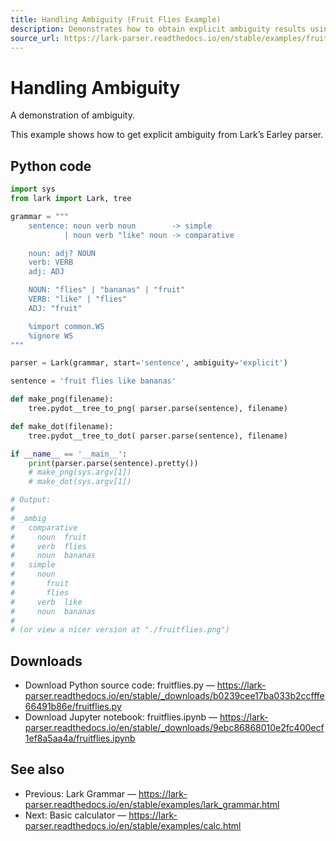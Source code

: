 ```yaml
---
title: Handling Ambiguity (Fruit Flies Example)
description: Demonstrates how to obtain explicit ambiguity results using Lark's Earley parser. Includes a minimal grammar and Python code that produces an ambiguous parse for the sentence "fruit flies like bananas".
source_url: https://lark-parser.readthedocs.io/en/stable/examples/fruitflies.html
---
```


# Handling Ambiguity

A demonstration of ambiguity.

This example shows how to get explicit ambiguity from Lark’s Earley parser.

## Python code

```python
import sys
from lark import Lark, tree

grammar = """
    sentence: noun verb noun        -> simple
            | noun verb "like" noun -> comparative

    noun: adj? NOUN
    verb: VERB
    adj: ADJ

    NOUN: "flies" | "bananas" | "fruit"
    VERB: "like" | "flies"
    ADJ: "fruit"

    %import common.WS
    %ignore WS
"""

parser = Lark(grammar, start='sentence', ambiguity='explicit')

sentence = 'fruit flies like bananas'

def make_png(filename):
    tree.pydot__tree_to_png( parser.parse(sentence), filename)

def make_dot(filename):
    tree.pydot__tree_to_dot( parser.parse(sentence), filename)

if __name__ == '__main__':
    print(parser.parse(sentence).pretty())
    # make_png(sys.argv[1])
    # make_dot(sys.argv[1])

# Output:
#
# _ambig
#   comparative
#     noun  fruit
#     verb  flies
#     noun  bananas
#   simple
#     noun
#       fruit
#       flies
#     verb  like
#     noun  bananas
#
# (or view a nicer version at "./fruitflies.png")
```

## Downloads

- Download Python source code: fruitflies.py — https://lark-parser.readthedocs.io/en/stable/_downloads/b0239cee17ba033b2ccfffe66491b86e/fruitflies.py
- Download Jupyter notebook: fruitflies.ipynb — https://lark-parser.readthedocs.io/en/stable/_downloads/9ebc86868010e2fc400ecf1ef8a5aa4a/fruitflies.ipynb

## See also

- Previous: Lark Grammar — https://lark-parser.readthedocs.io/en/stable/examples/lark_grammar.html
- Next: Basic calculator — https://lark-parser.readthedocs.io/en/stable/examples/calc.html

